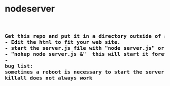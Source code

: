 # nodeserver

<pre>
<h3>
Get this repo and put it in a directory outside of a current web server.
- Edit the html to fit your web site.
- start the server.js file with "node server.js" or
- "nohup node server.js &"  this will start it forever until you reboot
- 
bug list:
sometimes a reboot is necessary to start the server if it fails
killall does not always work
</h3>
</pre>
